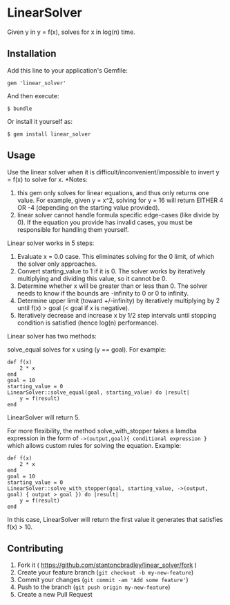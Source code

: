 # LinearSolver

Given y in y = f(x), solves for x in log(n) time.

## Installation

Add this line to your application's Gemfile:

    gem 'linear_solver'

And then execute:

    $ bundle

Or install it yourself as:

    $ gem install linear_solver

## Usage

Use the linear solver when it is difficult/inconvenient/impossible to invert y = f(x) to solve for x.
*Notes:
1. this gem only solves for linear equations, and thus only returns one value.  For example, given y = x^2, solving for y = 16 will return EITHER 4 OR -4 (depending on the starting value provided).
2. linear solver cannot handle formula specific edge-cases (like divide by 0).  If the equation you provide has invalid cases, you must be responsible for handling them yourself.

Linear solver works in 5 steps:
1. Evaluate x = 0.0 case.  This eliminates solving for the 0 limit, of which the solver only approaches.
2. Convert starting_value to 1 if it is 0.  The solver works by iteratively multiplying and dividing this value, so it cannot be 0.
3. Determine whether x will be greater than or less than 0. The solver needs to know if the bounds are -infinity to 0 or 0 to infinity.
4. Determine upper limit (toward +/-infinity) by iteratively multiplying by 2 until f(x) > goal (< goal if x is negative).
5. Iteratively decrease and increase x by 1/2 step intervals until stopping condition is satisfied (hence log(n) performance).

Linear solver has two methods:

solve_equal solves for x using (y == goal).  For example:

```
def f(x)
    2 * x
end
goal = 10
starting_value = 0
LinearSolver::solve_equal(goal, starting_value) do |result|
    y = f(result)
end
```
LinearSolver will return 5.

For more flexibility, the method solve_with_stopper takes a lamdba expression in the form of
```->(output,goal){ conditional expression }```
which allows custom rules for solving the equation.  Example:

```
def f(x)
    2 * x
end
goal = 10
starting_value = 0
LinearSolver::solve_with_stopper(goal, starting_value, ->(output, goal) { output > goal }) do |result|
    y = f(result)
end
```
In this case, LinearSolver will return the first value it generates that satisfies f(x) > 10.

## Contributing

1. Fork it ( https://github.com/stantoncbradley/linear_solver/fork )
2. Create your feature branch (`git checkout -b my-new-feature`)
3. Commit your changes (`git commit -am 'Add some feature'`)
4. Push to the branch (`git push origin my-new-feature`)
5. Create a new Pull Request
